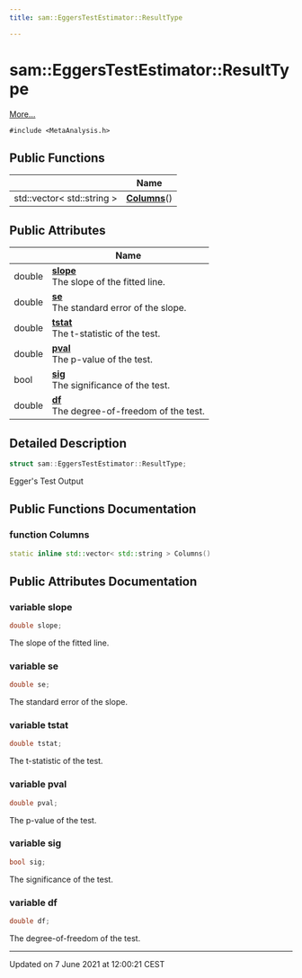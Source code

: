 ```yaml
---
title: sam::EggersTestEstimator::ResultType

---
```


# sam::EggersTestEstimator::ResultType



 [More...](#detailed-description)


`#include <MetaAnalysis.h>`

## Public Functions

|                | Name           |
| -------------- | -------------- |
| std::vector< std::string > | **[Columns](/doxygen/Classes/structsam_1_1_eggers_test_estimator_1_1_result_type/#function-columns)**() |

## Public Attributes

|                | Name           |
| -------------- | -------------- |
| double | **[slope](/doxygen/Classes/structsam_1_1_eggers_test_estimator_1_1_result_type/#variable-slope)** <br>The slope of the fitted line.  |
| double | **[se](/doxygen/Classes/structsam_1_1_eggers_test_estimator_1_1_result_type/#variable-se)** <br>The standard error of the slope.  |
| double | **[tstat](/doxygen/Classes/structsam_1_1_eggers_test_estimator_1_1_result_type/#variable-tstat)** <br>The t-statistic of the test.  |
| double | **[pval](/doxygen/Classes/structsam_1_1_eggers_test_estimator_1_1_result_type/#variable-pval)** <br>The p-value of the test.  |
| bool | **[sig](/doxygen/Classes/structsam_1_1_eggers_test_estimator_1_1_result_type/#variable-sig)** <br>The significance of the test.  |
| double | **[df](/doxygen/Classes/structsam_1_1_eggers_test_estimator_1_1_result_type/#variable-df)** <br>The degree-of-freedom of the test.  |

## Detailed Description

```cpp
struct sam::EggersTestEstimator::ResultType;
```


Egger's Test Output 

## Public Functions Documentation

### function Columns

```cpp
static inline std::vector< std::string > Columns()
```


## Public Attributes Documentation

### variable slope

```cpp
double slope;
```

The slope of the fitted line. 

### variable se

```cpp
double se;
```

The standard error of the slope. 

### variable tstat

```cpp
double tstat;
```

The t-statistic of the test. 

### variable pval

```cpp
double pval;
```

The p-value of the test. 

### variable sig

```cpp
bool sig;
```

The significance of the test. 

### variable df

```cpp
double df;
```

The degree-of-freedom of the test. 

-------------------------------

Updated on  7 June 2021 at 12:00:21 CEST